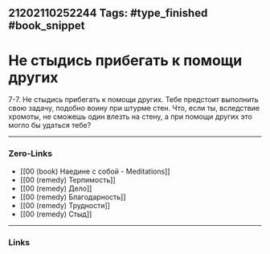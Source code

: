 21202110252244
Tags: #type_finished #book_snippet 
---
# Не стыдись прибегать к помощи других

 7-7. Не стыдись прибегать к помощи других. Тебе предстоит выполнить свою задачу, подобно воину при штурме стен. Что, если ты, вследствие хромоты, не сможешь один влезть на стену, а при помощи других это могло бы удаться тебе? 

---
### Zero-Links
 - [[00 (book) Наедине с собой - Meditations]]
 - [[00 (remedy) Терпимость]]
 - [[00 (remedy) Дело]]
 - [[00 (remedy) Благодарность]]
 - [[00 (remedy) Трудности]]
 - [[00 (remedy) Стыд]]
---
### Links
